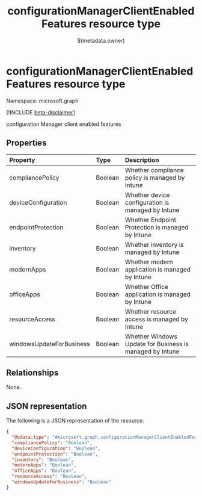 ﻿---
title: "configurationManagerClientEnabledFeatures resource type"
description: "configuration Manager client enabled features"
localization_priority: Normal
author: "$(metadata.owner)"
ms.prod: ""
doc_type: "resourcePageType"
---

# configurationManagerClientEnabledFeatures resource type

Namespace: microsoft.graph

[!INCLUDE [beta-disclaimer](../../includes/beta-disclaimer.md)]

configuration Manager client enabled features

## Properties

| Property                 | Type    | Description                                              |
| :----------------------- | :------ | :------------------------------------------------------- |
| compliancePolicy         | Boolean | Whether compliance policy is managed by Intune           |
| deviceConfiguration      | Boolean | Whether device configuration is managed by Intune        |
| endpointProtection       | Boolean | Whether Endpoint Protection is managed by Intune         |
| inventory                | Boolean | Whether inventory is managed by Intune                   |
| modernApps               | Boolean | Whether modern application is managed by Intune          |
| officeApps               | Boolean | Whether Office application is managed by Intune          |
| resourceAccess           | Boolean | Whether resource access is managed by Intune             |
| windowsUpdateForBusiness | Boolean | Whether Windows Update for Business is managed by Intune |

## Relationships

None.

## JSON representation

The following is a JSON representation of the resource.

<!-- {
  "blockType": "resource",
  "@odata.type": "microsoft.graph.configurationManagerClientEnabledFeatures",
}
-->

```json
{
  "@odata.type": "#microsoft.graph.configurationManagerClientEnabledFeatures",
  "compliancePolicy": "Boolean",
  "deviceConfiguration": "Boolean",
  "endpointProtection": "Boolean",
  "inventory": "Boolean",
  "modernApps": "Boolean",
  "officeApps": "Boolean",
  "resourceAccess": "Boolean",
  "windowsUpdateForBusiness": "Boolean"
}
```